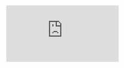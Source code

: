 ![Boundary Matching and Interior Connectivity-Based Cluster Validity Anlysis](https://github.com/QiLiTJU/image/blob/master/Boundary%20Matching%20and%20Interior%20Connectivity-Based%20Cluster%20Validity%20Anlysis.pdf)
